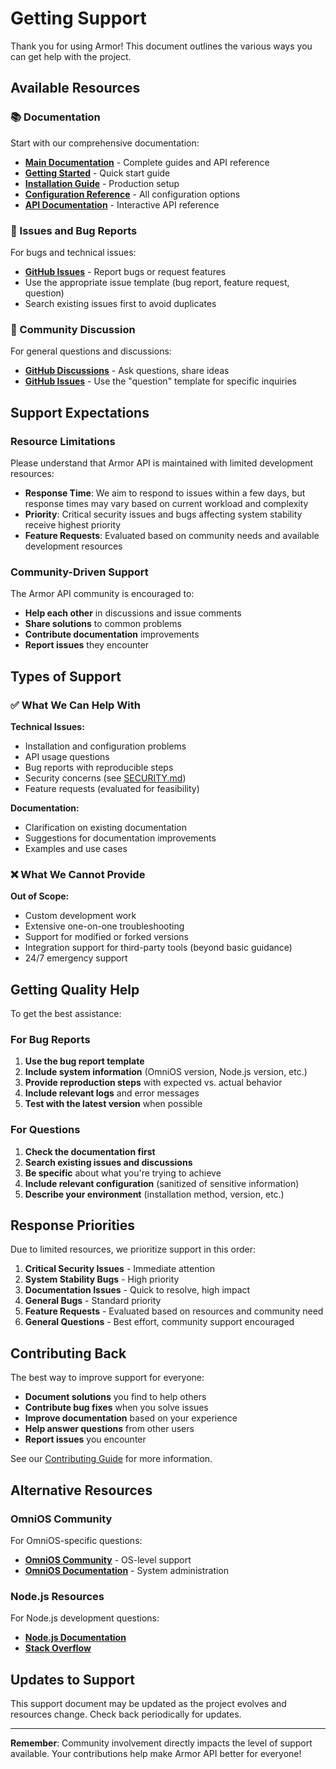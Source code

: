 # Getting Support

Thank you for using Armor! This document outlines the various ways you can get help with the project.

## Available Resources

### 📚 Documentation
Start with our comprehensive documentation:
- **[Main Documentation](https://armor.startcloud.com/)** - Complete guides and API reference
- **[Getting Started](https://armor.startcloud.com/docs/guides/getting-started/)** - Quick start guide
- **[Installation Guide](https://armor.startcloud.com/docs/guides/production-installation/)** - Production setup
- **[Configuration Reference](https://armor.startcloud.com/docs/configuration/)** - All configuration options
- **[API Documentation](https://armor.startcloud.com/docs/api/)** - Interactive API reference

### 🐛 Issues and Bug Reports
For bugs and technical issues:
- **[GitHub Issues](https://github.com/STARTcloud/armor/issues)** - Report bugs or request features
- Use the appropriate issue template (bug report, feature request, question)
- Search existing issues first to avoid duplicates

### 💬 Community Discussion
For general questions and discussions:
- **[GitHub Discussions](https://github.com/STARTcloud/armor/discussions)** - Ask questions, share ideas
- **[GitHub Issues](https://github.com/STARTcloud/armor/issues)** - Use the "question" template for specific inquiries

## Support Expectations

### Resource Limitations
Please understand that Armor API is maintained with limited development resources:

- **Response Time**: We aim to respond to issues within a few days, but response times may vary based on current workload and complexity
- **Priority**: Critical security issues and bugs affecting system stability receive highest priority
- **Feature Requests**: Evaluated based on community needs and available development resources

### Community-Driven Support
The Armor API community is encouraged to:
- **Help each other** in discussions and issue comments
- **Share solutions** to common problems
- **Contribute documentation** improvements
- **Report issues** they encounter

## Types of Support

### ✅ What We Can Help With

**Technical Issues:**
- Installation and configuration problems
- API usage questions
- Bug reports with reproducible steps
- Security concerns (see [SECURITY.md](SECURITY.md))
- Feature requests (evaluated for feasibility)

**Documentation:**
- Clarification on existing documentation
- Suggestions for documentation improvements
- Examples and use cases

### ❌ What We Cannot Provide

**Out of Scope:**
- Custom development work
- Extensive one-on-one troubleshooting
- Support for modified or forked versions
- Integration support for third-party tools (beyond basic guidance)
- 24/7 emergency support

## Getting Quality Help

To get the best assistance:

### For Bug Reports
1. **Use the bug report template**
2. **Include system information** (OmniOS version, Node.js version, etc.)
3. **Provide reproduction steps** with expected vs. actual behavior
4. **Include relevant logs** and error messages
5. **Test with the latest version** when possible

### For Questions
1. **Check the documentation first**
2. **Search existing issues and discussions**
3. **Be specific** about what you're trying to achieve
4. **Include relevant configuration** (sanitized of sensitive information)
5. **Describe your environment** (installation method, version, etc.)

## Response Priorities

Due to limited resources, we prioritize support in this order:

1. **Critical Security Issues** - Immediate attention
2. **System Stability Bugs** - High priority
3. **Documentation Issues** - Quick to resolve, high impact
4. **General Bugs** - Standard priority
5. **Feature Requests** - Evaluated based on resources and community need
6. **General Questions** - Best effort, community support encouraged

## Contributing Back

The best way to improve support for everyone:

- **Document solutions** you find to help others
- **Contribute bug fixes** when you solve issues
- **Improve documentation** based on your experience
- **Help answer questions** from other users
- **Report issues** you encounter

See our [Contributing Guide](CONTRIBUTING.md) for more information.

## Alternative Resources

### OmniOS Community
For OmniOS-specific questions:
- **[OmniOS Community](https://omnios.org/community)** - OS-level support
- **[OmniOS Documentation](https://omnios.org/documentation)** - System administration

### Node.js Resources
For Node.js development questions:
- **[Node.js Documentation](https://nodejs.org/docs/)**
- **[Stack Overflow](https://stackoverflow.com/questions/tagged/node.js)**

## Updates to Support

This support document may be updated as the project evolves and resources change. Check back periodically for updates.

---

**Remember**: Community involvement directly impacts the level of support available. Your contributions help make Armor API better for everyone!
